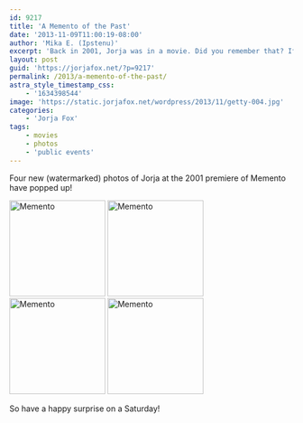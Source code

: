 ```yaml
---
id: 9217
title: 'A Memento of the Past'
date: '2013-11-09T11:00:19-08:00'
author: 'Mika E. (Ipstenu)'
excerpt: 'Back in 2001, Jorja was in a movie. Did you remember that? If not, it''s okay. The movie was all about memory and not remembering anyway.'
layout: post
guid: 'https://jorjafox.net/?p=9217'
permalink: /2013/a-memento-of-the-past/
astra_style_timestamp_css:
    - '1634398544'
image: 'https://static.jorjafox.net/wordpress/2013/11/getty-004.jpg'
categories:
    - 'Jorja Fox'
tags:
    - movies
    - photos
    - 'public events'
---
```


Four new (watermarked) photos of Jorja at the 2001 premiere of Memento have popped up!

<a href="https://jorjafox.net/gallery/pub/premieres/20010313-memento/getty-001.jpg"><img class="alignnone size-full wp-image-9218" alt="Memento" src="//static.jorjafox.net/wordpress/2013/11/getty-001_200_cw200_ch200_thumb.jpg" width="170" height="170" /></a> <a href="https://jorjafox.net/gallery/pub/premieres/20010313-memento/getty-002.jpg"><img class="alignnone size-full wp-image-9219" alt="Memento" src="//static.jorjafox.net/wordpress/2013/11/getty-002_200_cw200_ch200_thumb.jpg" width="170" height="170" /></a> <a href="https://jorjafox.net/gallery/pub/premieres/20010313-memento/getty-003.jpg"><img class="alignnone size-full wp-image-9220" alt="Memento" src="//static.jorjafox.net/wordpress/2013/11/getty-003_200_cw200_ch200_thumb.jpg" width="170" height="170" /></a> <a href="https://jorjafox.net/gallery/pub/premieres/20010313-memento/getty-004.jpg"><img class="alignnone size-full wp-image-9221" alt="Memento" src="//static.jorjafox.net/wordpress/2013/11/getty-004_200_cw200_ch200_thumb.jpg" width="170" height="170" /></a>

So have a happy surprise on a Saturday!

&nbsp;